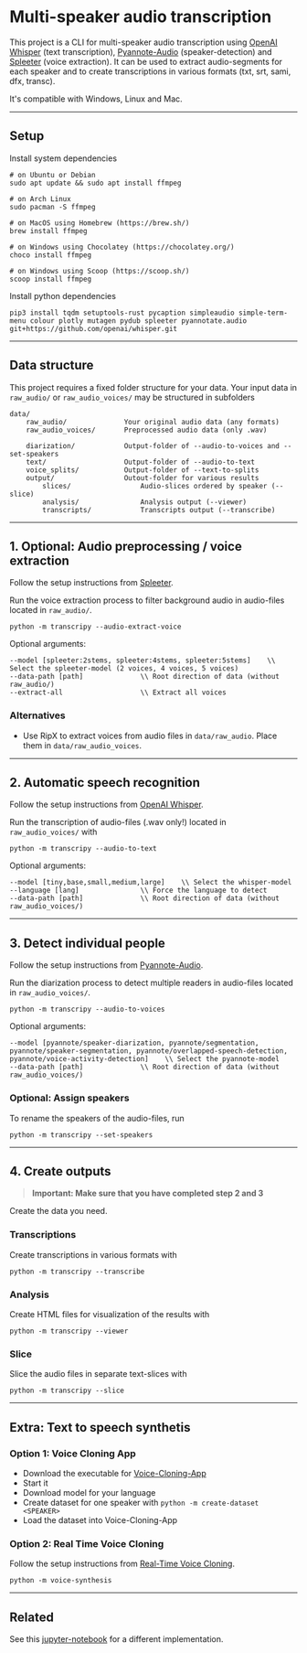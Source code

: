 # Multi-speaker audio transcription

This project is a CLI for multi-speaker audio transcription using [OpenAI Whisper](https://github.com/openai/whisper) (text transcription), [Pyannote-Audio](https://github.com/pyannote/pyannote-audio) (speaker-detection) and [Spleeter](https://github.com/deezer/spleeter) (voice extraction). It can be used to extract audio-segments for each speaker and to create transcriptions in various formats (txt, srt, sami, dfx, transc).

It's compatible with Windows, Linux and Mac.
___

## Setup

Install system dependencies

```shell
# on Ubuntu or Debian
sudo apt update && sudo apt install ffmpeg

# on Arch Linux
sudo pacman -S ffmpeg

# on MacOS using Homebrew (https://brew.sh/)
brew install ffmpeg

# on Windows using Chocolatey (https://chocolatey.org/)
choco install ffmpeg

# on Windows using Scoop (https://scoop.sh/)
scoop install ffmpeg
```

Install python dependencies

```shell
pip3 install tqdm setuptools-rust pycaption simpleaudio simple-term-menu colour plotly mutagen pydub spleeter pyannotate.audio git+https://github.com/openai/whisper.git 
```

___

## Data structure

This project requires a fixed folder structure for your data.
Your input data in ``raw_audio/`` or `raw_audio_voices/` may be structured in subfolders

```shell
data/
    raw_audio/              Your original audio data (any formats)
    raw_audio_voices/       Preprocessed audio data (only .wav)

    diarization/            Output-folder of --audio-to-voices and --set-speakers
    text/                   Output-folder of --audio-to-text
    voice_splits/           Output-folder of --text-to-splits
    output/                 Outout-folder for various results
        slices/                 Audio-slices ordered by speaker (--slice)
        analysis/               Analysis output (--viewer)
        transcripts/            Transcripts output (--transcribe)
```

___

## 1. Optional: Audio preprocessing / voice extraction

Follow the setup instructions from [Spleeter](https://github.com/deezer/spleeter).

Run the voice extraction process to filter background audio in audio-files located in `raw_audio/`.

```shell
python -m transcripy --audio-extract-voice
```

Optional arguments:

```shell
--model [spleeter:2stems, spleeter:4stems, spleeter:5stems]    \\ Select the spleeter-model (2 voices, 4 voices, 5 voices) 
--data-path [path]              \\ Root direction of data (without raw_audio/)
--extract-all                   \\ Extract all voices
```

### Alternatives

- Use RipX to extract voices from audio files in `data/raw_audio`. Place them in `data/raw_audio_voices`.

___

## 2. Automatic speech recognition

Follow the setup instructions from [OpenAI Whisper](https://github.com/openai/whisper).

Run the transcription of audio-files (.wav only!) located in  `raw_audio_voices/` with

```shell
python -m transcripy --audio-to-text 
```

Optional arguments:

```shell
--model [tiny,base,small,medium,large]    \\ Select the whisper-model 
--language [lang]               \\ Force the language to detect
--data-path [path]              \\ Root direction of data (without raw_audio_voices/)
```

___

## 3. Detect individual people

Follow the setup instructions from [Pyannote-Audio](https://github.com/pyannote/pyannote-audio).

Run the diarization process to detect multiple readers in audio-files located in `raw_audio_voices/`.

```shell
python -m transcripy --audio-to-voices 
```

Optional arguments:

```shell
--model [pyannote/speaker-diarization, pyannote/segmentation, pyannote/speaker-segmentation, pyannote/overlapped-speech-detection, pyannote/voice-activity-detection]    \\ Select the pyannote-model 
--data-path [path]              \\ Root direction of data (without raw_audio_voices/)
```

### Optional: Assign speakers

To rename the speakers of the audio-files, run

```shell
python -m transcripy --set-speakers
```

___

## 4. Create outputs

> **Important: Make sure that you have completed step 2 and 3**

Create the data you need.

### Transcriptions

Create transcriptions in various formats with

```shell
python -m transcripy --transcribe
```

### Analysis

Create HTML files for visualization of the results with

```shell
python -m transcripy --viewer
```

### Slice

Slice the audio files in separate text-slices with

```shell
python -m transcripy --slice
```

___

## Extra: Text to speech synthetis

### Option 1: Voice Cloning App

- Download the executable for [Voice-Cloning-App](https://github.com/BenAAndrew/Voice-Cloning-App)
- Start it
- Download model for your language
- Create dataset for one speaker with `python -m create-dataset <SPEAKER>`
- Load the dataset into Voice-Cloning-App

### Option 2: Real Time Voice Cloning

Follow the setup instructions from [Real-Time Voice Cloning](https://github.com/CorentinJ/Real-Time-Voice-Cloning).

```shell
python -m voice-synthesis
```

___

## Related

See this [jupyter-notebook](https://github.com/Majdoddin/nlp/blob/main/Pyannote_plays_and_Whisper_rhymes.ipynb) for a different implementation.
